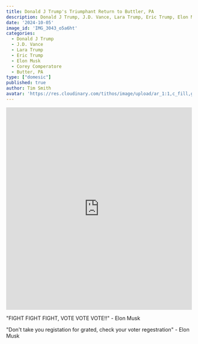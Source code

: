 ```yaml
---
title: Donald J Trump's Triumphant Return to Buttler, PA
description: Donald J Trump, J.D. Vance, Lara Trump, Eric Trump, Elon Musk and others speak at a ralley in Buttler PA. Corey Comperatore was honored and remembered for his heroic sacrifice.
date: '2024-10-05'
image_id: 'IMG_3043_o5a6ht'
categories:
  - Donald J Trump
  - J.D. Vance
  - Lara Trump
  - Eric Trump
  - Elon Musk
  - Corey Comperatore
  - Butter, PA
type: ["domesic"]
published: true
author: Tim Smith
avatar: 'https://res.cloudinary.com/tithos/image/upload/ar_1:1,c_fill,g_auto,q_auto:eco,r_max,w_100/v1703907649/me_f8wxaa.avif'
---
```


<script>
  import { ExternalLink } from '../lib';
  import { CldImage } from 'svelte-cloudinary';
</script>

<CldImage
  width="100%"
  src="IMG_3043_o5a6ht"
  alt='Donald J Trumps Triumphant Return to Buttler, PA'
/>

<iframe style="width: 100%; height: 550px;" width="560" height="315" src="https://www.youtube.com/embed/Q0JtLHHggAE?si=rWppuUJPuj-wL9WO" title="YouTube video player" frameborder="0" allow="accelerometer; autoplay; clipboard-write; encrypted-media; gyroscope; picture-in-picture; web-share" referrerpolicy="strict-origin-when-cross-origin" allowfullscreen></iframe>

"FIGHT FIGHT FIGHT, VOTE VOTE VOTE!!" - Elon Musk

"Don't take you registation for grated, check your voter regestration" - Elon Musk

